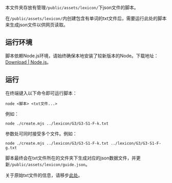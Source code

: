 本文件夹存放有管理`/public/assets/lexicon/`下json文件的脚本。

在`/public/assets/lexicon/`内创建包含有单词的txt文件后，需要运行此处的脚本来生成json文件以供网页读取。

## 运行环境

脚本依赖Node.js环境，请始终确保本地安装了较新版本的Node。下载地址：[Download | Node.js](https://nodejs.org/en/download/)。

## 运行

在终端键入以下命令即可运行脚本：

```shell
node <脚本> <txt文件...>
```

例如：

```shell
node ./create.mjs ../lexicon/G3/G3-S1-F-k.txt
```

参数处可同时接受多个文件。例如：

```shell
node ./create.mjs ../lexicon/G3/G3-S1-F-k.txt ../lexicon/G3/G3-S1-F-g.txt
```

脚本最终会在txt文件所在的文件夹下生成对应的json数据文件，并更新`/public/assets/lexicon/guide.json`。

关于原始txt文件的信息，请移步[此处](../public/assets/lexicon/README.md)。